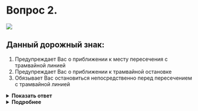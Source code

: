 # Вопрос 2.

![](https://s.drom.ru/i24228/pdd/tickets/2016/1543885264.jpg)

## Данный дорожный знак:

1. Предупреждает Вас о приближении к месту пересечения с трамвайной линией
2. Предупреждает Вас о приближении к трамвайной остановке
3. Обязывает Вас остановиться непосредственно перед пересечением с трамвайной линией

<details>
<summary><b>Показать ответ</b></summary>
Правильный ответ: 1
</details>
<details>
<summary><b>Подробнее</b></summary>
Знак 1.5 «Пересечение с трамвайной линией» в населённом пункте устанавливается за 50 - 100 м до пересечения с трамвайной линией. Имейте ввиду, что вне перекрестка, где трамвайные пути пересекают проезжую часть, трамвай имеет преимущество перед безрельсовыми ТС, кроме случаев выезда из депо.
(«Дорожные знаки». Пункт 18.1 ПДД)
</details>